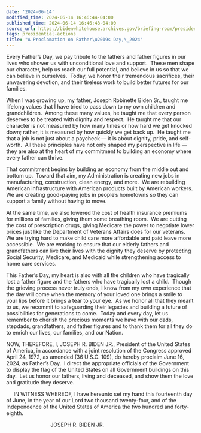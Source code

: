 ```yaml
---
date: '2024-06-14'
modified_time: 2024-06-14 16:46:44-04:00
published_time: 2024-06-14 16:46:43-04:00
source_url: https://bidenwhitehouse.archives.gov/briefing-room/presidential-actions/2024/06/14/a-proclamation-on-fathers-day-2024/
tags: presidential-actions
title: "A Proclamation on Father\u2019s Day,\_2024"
---
```

 
Every Father’s Day, we pay tribute to the fathers and father figures in
our lives who shower us with unconditional love and support.  These men
shape our character, help us reach our full potential, and believe in us
so that we can believe in ourselves.  Today, we honor their tremendous
sacrifices, their unwavering devotion, and their tireless work to build
better futures for our families. 

When I was growing up, my father, Joseph Robinette Biden Sr., taught me
lifelong values that I have tried to pass down to my own children and
grandchildren.  Among these many values, he taught me that every person
deserves to be treated with dignity and respect.  He taught me that our
character is not measured by how many times or how hard we get knocked
down; rather, it is measured by how quickly we get back up.  He taught
me that a job is not just about a paycheck — it is about dignity, pride,
and self-worth.  All these principles have not only shaped my
perspective in life — they are also at the heart of my commitment to
building an economy where every father can thrive.

That commitment begins by building an economy from the middle out and
bottom up.  Toward that aim, my Administration is creating new jobs in
manufacturing, construction, clean energy, and more.  We are rebuilding
American infrastructure with American products built by American
workers.  We are creating good-paying jobs in people’s hometowns so they
can support a family without having to move. 

At the same time, we also lowered the cost of health insurance premiums
for millions of families, giving them some breathing room.  We are
cutting the cost of prescription drugs, giving Medicare the power to
negotiate lower prices just like the Department of Veterans Affairs does
for our veterans.  We are trying hard to make child care more affordable
and paid leave more accessible.  We are working to ensure that our
elderly fathers and grandfathers can live their lives with the dignity
they deserve by protecting Social Security, Medicare, and Medicaid while
strengthening access to home care services. 

This Father’s Day, my heart is also with all the children who have
tragically lost a father figure and the fathers who have tragically lost
a child.  Though the grieving process never truly ends, I know from my
own experience that the day will come when the memory of your loved one
brings a smile to your lips before it brings a tear to your eye.  As we
honor all that they meant to us, we recommit to safeguarding their
legacies and building a future of possibilities for generations to
come.  Today and every day, let us remember to cherish the precious
moments we have with our dads, stepdads, grandfathers, and father
figures and to thank them for all they do to enrich our lives, our
families, and our Nation.

NOW, THEREFORE, I, JOSEPH R. BIDEN JR., President of the United States
of America, in accordance with a joint resolution of the Congress
approved April 24, 1972, as amended (36 U.S.C. 109), do hereby proclaim
June 16, 2024, as Father’s Day.  I direct the appropriate officials of
the Government to display the flag of the United States on all
Government buildings on this day.  Let us honor our fathers, living and
deceased, and show them the love and gratitude they deserve.

     IN WITNESS WHEREOF, I have hereunto set my hand this fourteenth day
of June, in the year of our Lord two thousand twenty-four, and of the
Independence of the United States of America the two hundred and
forty-eighth.

                              JOSEPH R. BIDEN JR.

